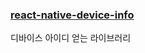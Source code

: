 


### [react-native-device-info](https://github.com/react-native-device-info/react-native-device-info)
디바이스 아이디 얻는 라이브러리